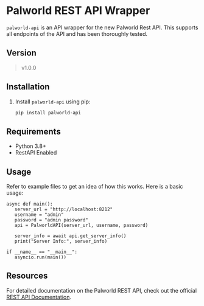 # Palworld REST API Wrapper
 `palworld-api` is an API wrapper for the new Palworld Rest API. This supports all endpoints of the API and has been thoroughly tested.

## Version
> v1.0.0

## Installation
1. Install `palworld-api` using pip:
   ```bash
   pip install palworld-api
   ```

## Requirements
- Python 3.8+
- RestAPI Enabled

## Usage
 Refer to example files to get an idea of how this works. Here is a basic usage:
 ```
 async def main():
    server_url = "http://localhost:8212"
    username = "admin"
    password = "admin password"
    api = PalworldAPI(server_url, username, password)

    server_info = await api.get_server_info()
    print("Server Info:", server_info)

if __name__ == "__main__":
    asyncio.run(main())
```

## Resources
 For detailed documentation on the Palworld REST API, check out the official [REST API Documentation](https://tech.palworldgame.com/api/rest-api/palwold-rest-api/).